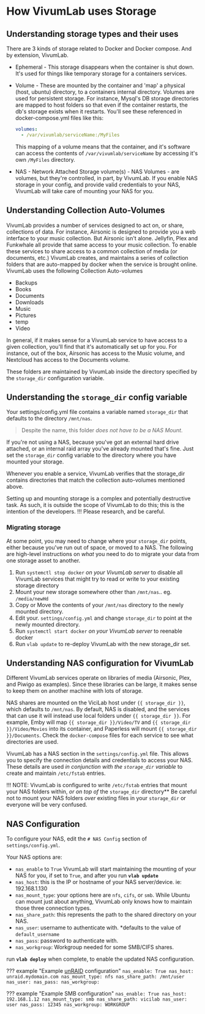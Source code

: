 # How VivumLab uses Storage

## Understanding storage types and their uses

There are 3 kinds of storage related to Docker and Docker compose. And by extension, VivumLab.

- Ephemeral - This storage disappears when the container is shut down. It's used for things like temporary storage for a containers services.

- Volume - These are mounted by the container and 'map' a physical (host, ubuntu) directory, to a containers internal directory. Volumes are used for persistent storage. For instance, Mysql's DB storage directories are mapped to host folders so that even if the container restarts, the db's storage exists when it restarts. You'll see these referenced in docker-compose.yml files like this:

  ```yml
  volumes:
    - /var/vivumlab/serviceName:/MyFiles
  ```

  This mapping of a volume means that the container, and it's software can access the contents of `/var/vivumlab/serviceName` by accessing it's own `/MyFiles` directory.

- NAS - Network Attached Storage volume(s) - NAS Volumes - are volumes, but they're controlled, in part, by VivumLab. If you enable NAS storage in your config, and provide valid credentials to your NAS, VivumLab will take care of mounting your NAS for you.

## Understanding Collection Auto-Volumes

VivumLab provides a number of services designed to act on, or share, collections of data. For instance, Airsonic is designed to provide you a web interface to your music collection. But Airsonic isn't alone. Jellyfin, Plex and Funkwhale all provide that same access to your music collection. To enable these services to share access to a common collection of media (or documents, etc.) VivumLab creates, and maintains a series of collection folders that are auto-mapped by docker when the service is brought online. VivumLab uses the following Collection Auto-volumes

- Backups
- Books
- Documents
- Downloads
- Music
- Pictures
- temp
- Video

In general, if it makes sense for a VivumLab service to have access to a given collection, you'll find that it's automatically set up for you. For instance, out of the box, Airsonic has access to the Music volume, and Nextcloud has access to the Documents volume.

These folders are maintained by VivumLab inside the directory specified by the `storage_dir` configuration variable.

## Understanding the `storage_dir` config variable

Your settings/config.yml file contains a variable named `storage_dir` that defaults to the directory `/mnt/nas`.

> Despite the name, this folder _does not have to be a NAS Mount_.

If you're not using a NAS, because you've got an external hard drive attached, or an internal raid array you've already mounted that's fine. Just set the `storage_dir` config variable to the directory where you have mounted your storage.

Whenever you enable a service, VivumLab verifies that the storage_dir contains directories that match the collection auto-volumes mentioned above.

Setting up and mounting storage is a complex and potentially destructive task. As such, it is outside the scope of VivumLab to do this; this is the intention of the developers.
!!! Please research, and be careful.

### Migrating storage

At some point, you may need to change where your `storage_dir` points, either because you've run out of space, or moved to a NAS. The following are high-level instructions on _what_ you need to do to migrate your data from one storage asset to another.

1. Run `systemctl stop docker` _on your VivumLab server_ to disable all VivumLab services that might try to read or write to your existing storage directory
2. Mount your new storage somewhere other than `/mnt/nas`.. eg. `/media/newHd`
3. Copy or Move the contents of your `/mnt/nas` directory to the newly mounted directory.
4. Edit your. `settings/config.yml` and change `storage_dir` to point at the newly mounted directory.
5. Run `systemctl start docker` _on your VivumLab server_ to reenable docker
6. Run `vlab update` to re-deploy VivumLab with the new storage_dir set.

## Understanding NAS configuration for VivumLab

Different VivumLab services operate on libraries of media (Airsonic, Plex, and Piwigo as examples). Since these libraries can be large, it makes sense to keep them on another machine with lots of storage.

NAS shares are mounted on the ViciLab host under `{{ storage_dir }}`, which defaults to `/mnt/nas`. By default, NAS is disabled, and the services that can use it will instead use local folders under `{{ storage_dir }}`.
For example, Emby will map `{{ storage_dir }}/Video/TV` and `{{ storage_dir }}/Video/Movies` into its container, and Paperless will mount `{{ storage_dir }}/Documents`. Check the `docker-compose` files for each service to see what directories are used.

VivumLab has a NAS section in the `settings/config.yml` file. This allows you to specify the connection details and credentials to access your NAS. These details are used _in conjunction with the `storage_dir` variable_ to create and maintain `/etc/fstab` entries.

!!! NOTE: VivumLab is configured to write `/etc/fstab` entries that mount your NAS folders within, _or on top of_ the `storage_dir` directory** Be careful not to mount your NAS folders _over_ existing files in your `storage_dir` or everyone will be very confused.

## NAS Configuration

To configure your NAS, edit the `# NAS Config` section of `settings/config.yml`.

Your NAS options are:

- `nas_enable` to `True` VivumLab will start maintaining the mounting of your NAS for you, if set to `True`, and after you run **`vlab update`**
- `nas_host`: this is the IP or hostname of your NAS server/device. ie: 192.168.1.130
- `nas_mount_type`: your options here are `nfs`, `cifs`, or `smb`. While Ubuntu can mount just about anything, VivumLab only knows how to maintain those three connection types.
- `nas_share_path`: this represents the path to the shared directory on your NAS.
- `nas_user`: username to authenticate with. \*defaults to the value of `default_username`
- `nas_pass`: password to authenticate with.
- `nas_workgroup`: Workgroup needed for some SMB/CIFS shares.

run **`vlab deploy`** when complete, to enable the updated NAS configuration.

??? example "Example [unRAID](https://unraid.net) configuration"
    ```
    nas_enable: True
    nas_host: unraid.mydomain.com
    nas_mount_type: nfs
    nas_share_path: /mnt/user
    nas_user:
    nas_pass:
    nas_workgroup:
    ```

??? example "Example SMB configuration"
    ```
    nas_enable: True
    nas_host: 192.168.1.12
    nas_mount_type: smb
    nas_share_path: vicilab
    nas_user: user
    nas_pass: 12345
    nas_workgroup: WORKGROUP
    ```
